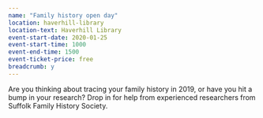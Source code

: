 ```yaml
---
name: "Family history open day"
location: haverhill-library
location-text: Haverhill Library
event-start-date: 2020-01-25
event-start-time: 1000
event-end-time: 1500
event-ticket-price: free
breadcrumb: y
---
```


Are you thinking about tracing your family history in 2019, or have you hit a bump in your research? Drop in for help from experienced researchers from Suffolk Family History Society.
